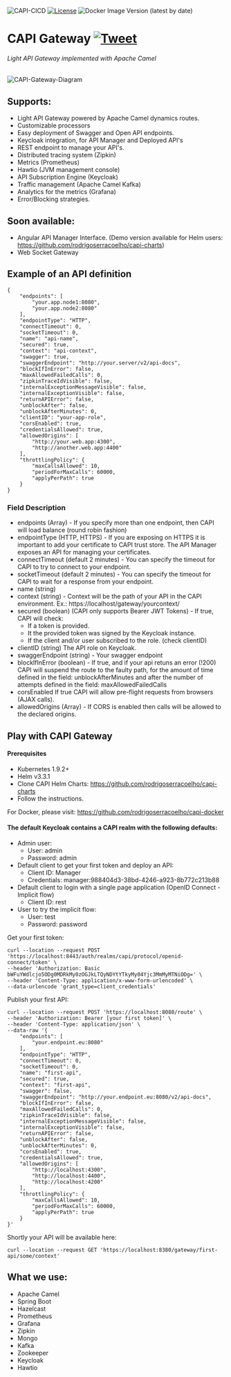 ![CAPI-CICD](https://github.com/rodrigoserracoelho/capi-gateway/workflows/CAPI-CICD/badge.svg?branch=master)
[![License](https://img.shields.io/badge/License-Apache%202.0-blue.svg)](https://opensource.org/licenses/Apache-2.0)
![Docker Image Version (latest by date)](https://img.shields.io/docker/v/surisoft/capi-gateway)

# CAPI Gateway [![Tweet](https://img.shields.io/twitter/url/http/shields.io.svg?style=social)](https://twitter.com/intent/tweet?text=CAPI%20Apache%20Camel%20API%20Gateway&url=https://github.com/rodrigoserracoelho/capi-gateway)
###### Light API Gateway implemented with Apache Camel

![CAPI-Gateway-Diagram](https://surisoft.io/assets/images/CAPI-Gateway-white.png)

## Supports:
* Light API Gateway powered by Apache Camel dynamics routes.
* Customizable processors
* Easy deployment of Swagger and Open API endpoints.
* Keycloak integration, for API Manager and Deployed API's
* REST endpoint to manage your API's.
* Distributed tracing system (Zipkin)
* Metrics (Prometheus)
* Hawtio (JVM management console)
* API Subscription Engine (Keycloak)
* Traffic management (Apache Camel Kafka)
* Analytics for the metrics (Grafana) 
* Error/Blocking strategies.

## Soon available:
* Angular API Manager Interface. (Demo version available for Helm users: https://github.com/rodrigoserracoelho/capi-charts)
* Web Socket Gateway

## Example of an API definition

    {
    	"endpoints": [
    		"your.app.node1:8080",
    		"your.app.node2:8080"
    	],
    	"endpointType": "HTTP",
    	"connectTimeout": 0,
    	"socketTimeout": 0,
    	"name": "api-name",
    	"secured": true,
    	"context": "api-context",
    	"swagger": true,
    	"swaggerEndpoint": "http://your.server/v2/api-docs",
    	"blockIfInError": false,
    	"maxAllowedFailedCalls": 0,
    	"zipkinTraceIdVisible": false,
    	"internalExceptionMessageVisible": false,
    	"internalExceptionVisible": false,
    	"returnAPIError": false,
    	"unblockAfter": false,
    	"unblockAfterMinutes": 0,
    	"clientID": "your-app-role",
    	"corsEnabled": true,
    	"credentialsAllowed": true,
    	"allowedOrigins": [
    		"http://your.web.app:4300",
    		"http://another.web.app:4400"
    	],
    	"throttlingPolicy": {
    		"maxCallsAllowed": 10,
    		"periodForMaxCalls": 60000,
    		"applyPerPath": true
    	}
    }
### Field Description

 * endpoints (Array) - If you specify more than one endpoint, then CAPI will load balance (round robin fashion)
 * endpointType (HTTP, HTTPS) - If you are exposing on HTTPS it is important to add your certificate to CAPI trust store. The API Manager exposes an API for managing your certificates.
 * connectTimeout (default 2 minutes) - You can specify the timeout for CAPI to try to connect to your endpoint.
 * socketTimeout (default 2 minutes) - You can specify the timeout for CAPI to wait for a response from your endpoint.
 * name (string) 
 * context (string) - Context will be the path of your API in the CAPI environment. Ex.: https://localhost/gateway/yourcontext/
 * secured (boolean) (CAPI only supports Bearer JWT Tokens) - If true, CAPI will check:
    * If a token is provided.
    * It the provided token was signed by the Keycloak instance.
    * If the client and/or user subscribed to the role. (check clientID)
 * clientID (string) The API role on Keycloak.
 * swaggerEndpoint (string) - Your swagger endpoint
 * blockIfInError (boolean) - If true, and if your api retuns an error (!200) CAPI will suspend the route to the faulty path, for the amount of time defined in the field: unblockAfterMinutes and after the number of attempts defined in the field: maxAllowedFailedCalls
 * corsEnabled  If true CAPI will allow pre-flight requests from browsers (AJAX calls). 
 * allowedOrigins (Array) - If CORS is enabled then calls will be allowed to the declared origins.
 
## Play with CAPI Gateway

#### Prerequisites
  * Kubernetes 1.9.2+
  * Helm v3.3.1
  * Clone CAPI Helm Charts: https://github.com/rodrigoserracoelho/capi-charts
  * Follow the instructions.
  
For Docker, please visit: https://github.com/rodrigoserracoelho/capi-docker

#### The default Keycloak contains a CAPI realm with the following defaults:
 * Admin user: 
   * User: admin
   * Password: admin
 * Default client to get your first token and deploy an API: 
   * Client ID: Manager
   * Credentials: manager:988404d3-38bd-4246-a923-8b772c213b88
 * Default client to login with a single page application (OpenID Connect - Implicit flow)
   * Client ID: rest
 * User to try the implicit flow:
   * User: test
   * Password: password    

Get your first token:
````
curl --location --request POST 'https://localhost:8443/auth/realms/capi/protocol/openid-connect/token' \
--header 'Authorization: Basic bWFuYWdlcjo5ODg0MDRkMy0zOGJkLTQyNDYtYTkyMy04Yjc3MmMyMTNiODg=' \
--header 'Content-Type: application/x-www-form-urlencoded' \
--data-urlencode 'grant_type=client_credentials'
````
Publish your first API:
````
curl --location --request POST 'https://localhost:8080/route' \
--header 'Authorization: Bearer [your first token]' \
--header 'Content-Type: application/json' \
--data-raw '{
    "endpoints": [
        "your.endpoint.eu:8080"
    ],
    "endpointType": "HTTP",
    "connectTimeout": 0,
    "socketTimeout": 0,
    "name": "first-api",
    "secured": true,
    "context": "first-api",
    "swagger": false,
    "swaggerEndpoint": "http://your.endpoint.eu:8080/v2/api-docs",
    "blockIfInError": false,
    "maxAllowedFailedCalls": 0,
    "zipkinTraceIdVisible": false,
    "internalExceptionMessageVisible": false,
    "internalExceptionVisible": false,
    "returnAPIError": false,
    "unblockAfter": false,
    "unblockAfterMinutes": 0,
    "corsEnabled": true,
    "credentialsAllowed": true,
    "allowedOrigins": [
        "http://localhost:4300",
        "http://localhost:4400",
        "http://localhost:4200"
    ],
    "throttlingPolicy": {
        "maxCallsAllowed": 10,
        "periodForMaxCalls": 60000,
        "applyPerPath": true
    }
}'
````
Shortly your API will be available here:
````
curl --location --request GET 'https://localhost:8380/gateway/first-api/some/context'
````
   
## What we use:
* Apache Camel
* Spring Boot
* Hazelcast
* Prometheus
* Grafana
* Zipkin
* Mongo
* Kafka
* Zookeeper
* Keycloak
* Hawtio
